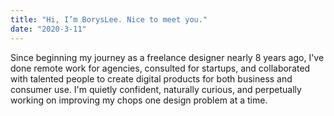 ```yaml
---
title: "Hi, I’m BorysLee. Nice to meet you."
date: "2020-3-11"
---
```


Since beginning my journey as a freelance designer nearly 8 years ago, I've done remote work for agencies, consulted for startups, and collaborated with talented people to create digital products for both business and consumer use. I'm quietly confident, naturally curious, and perpetually working on improving my chops one design problem at a time.
